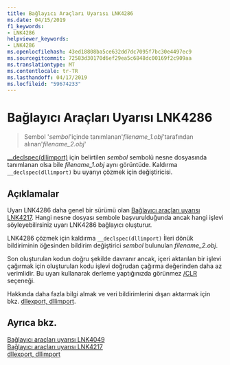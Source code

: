 ```yaml
---
title: Bağlayıcı Araçları Uyarısı LNK4286
ms.date: 04/15/2019
f1_keywords:
- LNK4286
helpviewer_keywords:
- LNK4286
ms.openlocfilehash: 43ed18808ba5ce632dd7dc7095f7bc30e4497ec9
ms.sourcegitcommit: 72583d30170d6ef29ea5c6848dc00169f2c909aa
ms.translationtype: MT
ms.contentlocale: tr-TR
ms.lasthandoff: 04/17/2019
ms.locfileid: "59674233"
---
```

# <a name="linker-tools-warning-lnk4286"></a>Bağlayıcı Araçları Uyarısı LNK4286

> Sembol '*sembol*'içinde tanımlanan'*filename_1.obj*'tarafından alınan'*filename_2.obj*'

[__declspec(dllimport)](../../cpp/dllexport-dllimport.md) için belirtilen *sembol* sembolü nesne dosyasında tanımlanan olsa bile *filename_1.obj* aynı görüntüde. Kaldırma `__declspec(dllimport)` bu uyarıyı çözmek için değiştiricisi.

## <a name="remarks"></a>Açıklamalar

Uyarı LNK4286 daha genel bir sürümü olan [Bağlayıcı araçları uyarısı LNK4217](linker-tools-warning-lnk4217.md). Hangi nesne dosyası sembole başvurulduğunda ancak hangi işlevi söyleyebilirsiniz uyarı LNK4286 bağlayıcı oluşturur.

LNK4286 çözmek için kaldırma `__declspec(dllimport)` İleri dönük bildiriminin öğesinden bildirim değiştirici *sembol* bulunulan *filename_2.obj*.

Son oluşturulan kodun doğru şekilde davranır ancak, içeri aktarılan bir işlevi çağırmak için oluşturulan kodu işlevi doğrudan çağırma değerinden daha az verimlidir. Bu uyarı kullanarak derleme yaptığınızda görünmez [/CLR](../../build/reference/clr-common-language-runtime-compilation.md) seçeneği.

Hakkında daha fazla bilgi almak ve veri bildirimlerini dışarı aktarmak için bkz. [dllexport, dllimport](../../cpp/dllexport-dllimport.md).

## <a name="see-also"></a>Ayrıca bkz.

[Bağlayıcı araçları uyarısı LNK4049](linker-tools-warning-lnk4049.md) \
[Bağlayıcı araçları uyarısı LNK4217](linker-tools-warning-lnk4217.md) \
[dllexport, dllimport](../../cpp/dllexport-dllimport.md)